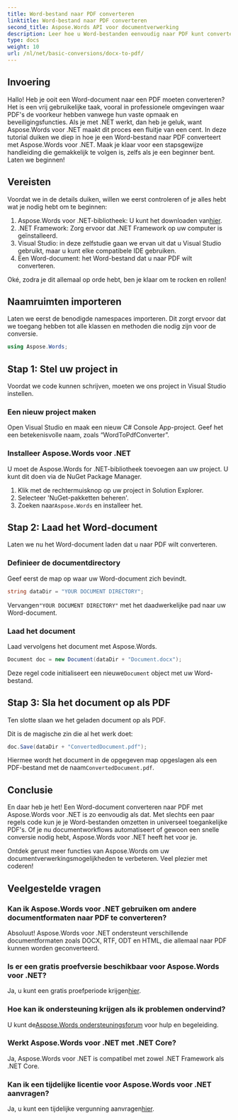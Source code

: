 ```yaml
---
title: Word-bestand naar PDF converteren
linktitle: Word-bestand naar PDF converteren
second_title: Aspose.Words API voor documentverwerking
description: Leer hoe u Word-bestanden eenvoudig naar PDF kunt converteren met Aspose.Words voor .NET met onze gids. Perfect voor ontwikkelaars die op zoek zijn naar snelle en betrouwbare documentconversie.
type: docs
weight: 10
url: /nl/net/basic-conversions/docx-to-pdf/
---
```

## Invoering

Hallo! Heb je ooit een Word-document naar een PDF moeten converteren? Het is een vrij gebruikelijke taak, vooral in professionele omgevingen waar PDF's de voorkeur hebben vanwege hun vaste opmaak en beveiligingsfuncties. Als je met .NET werkt, dan heb je geluk, want Aspose.Words voor .NET maakt dit proces een fluitje van een cent. In deze tutorial duiken we diep in hoe je een Word-bestand naar PDF converteert met Aspose.Words voor .NET. Maak je klaar voor een stapsgewijze handleiding die gemakkelijk te volgen is, zelfs als je een beginner bent. Laten we beginnen!

## Vereisten

Voordat we in de details duiken, willen we eerst controleren of je alles hebt wat je nodig hebt om te beginnen:

1.  Aspose.Words voor .NET-bibliotheek: U kunt het downloaden van[hier](https://releases.aspose.com/words/net/).
2. .NET Framework: Zorg ervoor dat .NET Framework op uw computer is geïnstalleerd.
3. Visual Studio: in deze zelfstudie gaan we ervan uit dat u Visual Studio gebruikt, maar u kunt elke compatibele IDE gebruiken.
4. Een Word-document: het Word-bestand dat u naar PDF wilt converteren.

Oké, zodra je dit allemaal op orde hebt, ben je klaar om te rocken en rollen!

## Naamruimten importeren

Laten we eerst de benodigde namespaces importeren. Dit zorgt ervoor dat we toegang hebben tot alle klassen en methoden die nodig zijn voor de conversie.

```csharp
using Aspose.Words;
```

## Stap 1: Stel uw project in

Voordat we code kunnen schrijven, moeten we ons project in Visual Studio instellen.

### Een nieuw project maken

Open Visual Studio en maak een nieuw C# Console App-project. Geef het een betekenisvolle naam, zoals “WordToPdfConverter”.

### Installeer Aspose.Words voor .NET

U moet de Aspose.Words for .NET-bibliotheek toevoegen aan uw project. U kunt dit doen via de NuGet Package Manager. 

1. Klik met de rechtermuisknop op uw project in Solution Explorer.
2. Selecteer 'NuGet-pakketten beheren'.
3.  Zoeken naar`Aspose.Words` en installeer het.

## Stap 2: Laad het Word-document

Laten we nu het Word-document laden dat u naar PDF wilt converteren.

### Definieer de documentdirectory

Geef eerst de map op waar uw Word-document zich bevindt.

```csharp
string dataDir = "YOUR DOCUMENT DIRECTORY";
```

 Vervangen`"YOUR DOCUMENT DIRECTORY"` met het daadwerkelijke pad naar uw Word-document.

### Laad het document

Laad vervolgens het document met Aspose.Words.

```csharp
Document doc = new Document(dataDir + "Document.docx");
```

 Deze regel code initialiseert een nieuwe`Document` object met uw Word-bestand.

## Stap 3: Sla het document op als PDF

Ten slotte slaan we het geladen document op als PDF.

Dit is de magische zin die al het werk doet:

```csharp
doc.Save(dataDir + "ConvertedDocument.pdf");
```

 Hiermee wordt het document in de opgegeven map opgeslagen als een PDF-bestand met de naam`ConvertedDocument.pdf`.

## Conclusie

En daar heb je het! Een Word-document converteren naar PDF met Aspose.Words voor .NET is zo eenvoudig als dat. Met slechts een paar regels code kun je je Word-bestanden omzetten in universeel toegankelijke PDF's. Of je nu documentworkflows automatiseert of gewoon een snelle conversie nodig hebt, Aspose.Words voor .NET heeft het voor je. 

Ontdek gerust meer functies van Aspose.Words om uw documentverwerkingsmogelijkheden te verbeteren. Veel plezier met coderen!

## Veelgestelde vragen

### Kan ik Aspose.Words voor .NET gebruiken om andere documentformaten naar PDF te converteren?
Absoluut! Aspose.Words voor .NET ondersteunt verschillende documentformaten zoals DOCX, RTF, ODT en HTML, die allemaal naar PDF kunnen worden geconverteerd.

### Is er een gratis proefversie beschikbaar voor Aspose.Words voor .NET?
 Ja, u kunt een gratis proefperiode krijgen[hier](https://releases.aspose.com/).

### Hoe kan ik ondersteuning krijgen als ik problemen ondervind?
 U kunt de[Aspose.Words ondersteuningsforum](https://forum.aspose.com/c/words/8) voor hulp en begeleiding.

### Werkt Aspose.Words voor .NET met .NET Core?
Ja, Aspose.Words voor .NET is compatibel met zowel .NET Framework als .NET Core.

### Kan ik een tijdelijke licentie voor Aspose.Words voor .NET aanvragen?
 Ja, u kunt een tijdelijke vergunning aanvragen[hier](https://purchase.aspose.com/temporary-license/).